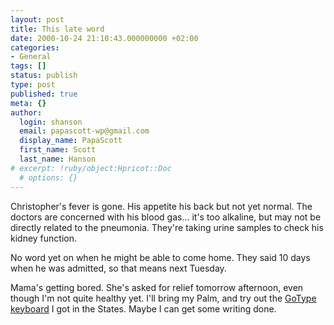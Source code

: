 ```yaml
---
layout: post
title: This late word
date: 2000-10-24 21:10:43.000000000 +02:00
categories:
- General
tags: []
status: publish
type: post
published: true
meta: {}
author:
  login: shanson
  email: papascott-wp@gmail.com
  display_name: PapaScott
  first_name: Scott
  last_name: Hanson
# excerpt: !ruby/object:Hpricot::Doc
  # options: {}
---
```

<p>Christopher's fever is gone. His appetite his back but not yet normal. The doctors are concerned with his blood gas... it's too alkaline, but may not be directly related to the pneumonia. They're taking urine samples to check his kidney function.</p>
<p>No word yet on when he might be able to come home. They said 10 days when he was admitted, so that means next Tuesday.</p>
<p>Mama's getting bored. She's asked for relief tomorrow afternoon, even though I'm not quite healthy yet. I'll bring my Palm, and try out the <a href="http://www.landware.com/gotype/classic.html">GoType keyboard</a> I got in the States. Maybe I can get some writing done.</p>

